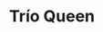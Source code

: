 ---
title: Trío Queen
date: 
draft: false

# descripcion
description : Trío de aros de plata y cubic

materials: Plata 925

color: Plateado

dimensions: 3 pares de aros

code: 01-16-0503

type: "Aros"

categories: []

price: $3.390,00

# Images
# first image will be shown in the product page
images:
  # - image: "images/path_to_image"
  # La ubicacion de las imagenes es imagenes/Aros/Aros.Cubic/01-16-0503-trio-queen
  - image: "./images/aros/cubic/01-16-0503_a.JPG"
  - image: "./images/aros/cubic/01-16-0503_b.JPG"
---